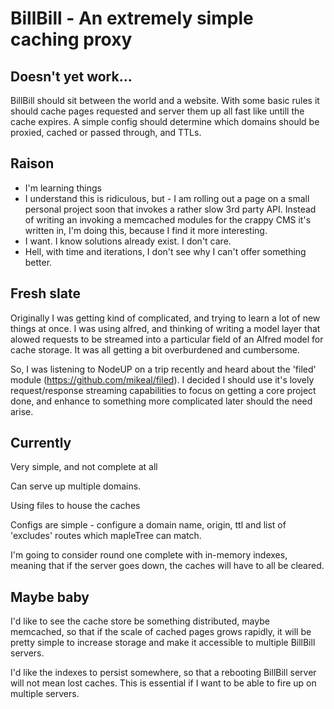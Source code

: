 # BillBill - An extremely simple caching proxy
## Doesn't yet work...

BillBill should sit between the world and a website.  With some basic rules it should cache pages requested and server them up all fast like untill the cache expires. A simple config should determine which domains should be proxied, cached or passed through, and TTLs.

## Raison
+ I'm learning things
+ I understand this is ridiculous, but - I am rolling out a page on a small personal project soon that invokes a rather slow 3rd party API.  Instead of writing an invoking a memcached modules for the crappy CMS it's written in, I'm doing this, because I find it more interesting.
+ I want.  I know solutions already exist.  I don't care.
+ Hell, with time and iterations, I don't see why I can't offer something better.

## Fresh slate
Originally I was getting kind of complicated, and trying to learn a lot of new things at once.  I was using alfred, and thinking of writing a model layer that alowed requests to be streamed into a particular field of an Alfred model for cache storage.  It was all getting a bit overburdened and cumbersome.

So, I was listening to NodeUP on a trip recently and heard about the 'filed' module (https://github.com/mikeal/filed).  I decided I should use it's lovely request/response streaming capabilities to focus on getting a core project done, and enhance to something more complicated later should the need arise.

## Currently
Very simple, and not complete at all

Can serve up multiple domains.

Using files to house the caches

Configs are simple - configure a domain name, origin, ttl and list of 'excludes' routes which mapleTree can match.

I'm going to consider round one complete with in-memory indexes, meaning that if the server goes down, the caches will have to all be cleared.

## Maybe baby
I'd like to see the cache store be something distributed, maybe memcached, so that if the scale of cached pages grows rapidly, it will be pretty simple to increase storage and make it accessible to multiple BillBill servers.

I'd like the indexes to persist somewhere, so that a rebooting BillBill server will not mean lost caches.  This is essential if I want to be able to fire up on multiple servers.